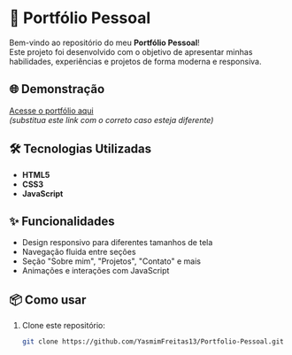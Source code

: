 # 📁 Portfólio Pessoal

Bem-vindo ao repositório do meu **Portfólio Pessoal**!  
Este projeto foi desenvolvido com o objetivo de apresentar minhas habilidades, experiências e projetos de forma moderna e responsiva.

## 🌐 Demonstração

[Acesse o portfólio aqui](https://yasmimfreitas13.github.io/Portfolio-Pessoal)  
*(substitua este link com o correto caso esteja diferente)*

## 🛠 Tecnologias Utilizadas

- **HTML5**
- **CSS3**
- **JavaScript**

## ✨ Funcionalidades

- Design responsivo para diferentes tamanhos de tela
- Navegação fluida entre seções
- Seção "Sobre mim", "Projetos", "Contato" e mais
- Animações e interações com JavaScript

## 📦 Como usar

1. Clone este repositório:
   ```bash
   git clone https://github.com/YasmimFreitas13/Portfolio-Pessoal.git
